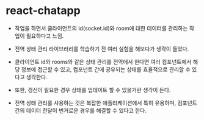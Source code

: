 # react-chatapp

- 작업을 하면서 클라이언트의 id(socket.id)와 room에 대한 데이터를 관리하는 작업이 필요하다고 느낌.

- 전역 상태 관리 라이브러리를 학습하기 전 여러 실험을 해보다가 생각이 들었다.

- 클라이언트 id와 rooms와 같은 상태 관리를 전역에서 한다면 여러 컴포넌트에서 해당 정보에 접근할 수 있고, 컴포넌트 간에 공유되는 상태를 효율적으로 관리할 수 있다고 생각한다. 

- 또한, 갱신이 필요한 경우 상태를 업데이트 할 수 있을거란 생각이 든다.

- 전역 상태 관리를 사용하는 것은 복잡한 애플리케이션에서 특히 유용하며, 컴포넌트 간의 데이터 전달이 번거로운 경우를 해결할 수 있다고 한다.